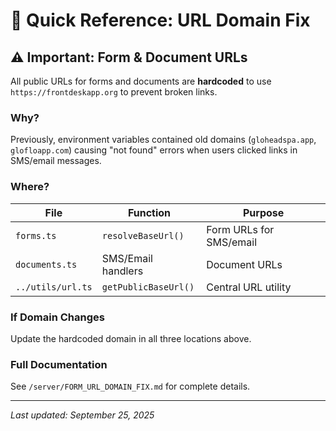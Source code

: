 # 📌 Quick Reference: URL Domain Fix

## ⚠️ Important: Form & Document URLs

All public URLs for forms and documents are **hardcoded** to use `https://frontdeskapp.org` to prevent broken links.

### Why?
Previously, environment variables contained old domains (`gloheadspa.app`, `glofloapp.com`) causing "not found" errors when users clicked links in SMS/email messages.

### Where?

| File | Function | Purpose |
|------|----------|---------|
| `forms.ts` | `resolveBaseUrl()` | Form URLs for SMS/email |
| `documents.ts` | SMS/Email handlers | Document URLs |
| `../utils/url.ts` | `getPublicBaseUrl()` | Central URL utility |

### If Domain Changes
Update the hardcoded domain in all three locations above.

### Full Documentation
See `/server/FORM_URL_DOMAIN_FIX.md` for complete details.

---
*Last updated: September 25, 2025*
